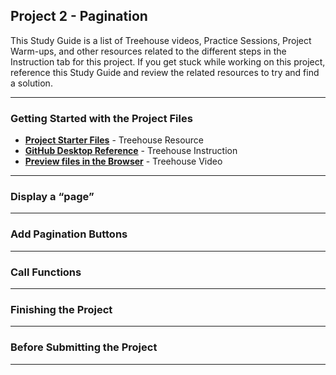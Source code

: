 <!--TODO Project name will need to be sync'd across all resources -->
## Project 2 - Pagination

This Study Guide is a list of Treehouse videos, Practice Sessions, Project Warm-ups, and other resources related to the different steps in the Instruction tab for this project. If you get stuck while working on this project, reference this Study Guide and review the related resources to try and find a solution.

---

### Getting Started with the Project Files
<!--TODO insert link to starter files below -->
* **[Project Starter Files]()** - Treehouse Resource
* **[GitHub Desktop Reference](https://teamtreehouse.com/library/github-desktop-reference-2)** - Treehouse Instruction
* **[Preview files in the Browser](https://teamtreehouse.com/library/preview-files-in-a-browser)** - Treehouse Video

---

### Display a “page”

---

### Add Pagination Buttons

---

### Call Functions

---

### Finishing the Project

---

### Before Submitting the Project

---
